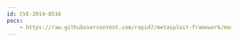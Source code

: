 ```yaml
---
id: CVE-2014-8516
pocs:
    - https://raw.githubusercontent.com/rapid7/metasploit-framework/master/modules/exploits/multi/http/visual_mining_netcharts_upload.rb
---
```

